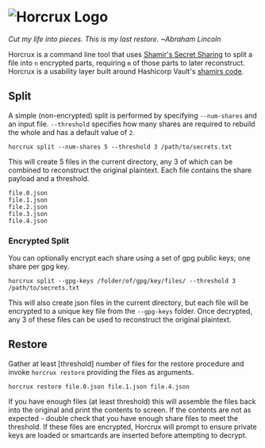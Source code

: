 # ![Horcrux Logo](logo.png)

_Cut my life into pieces. This is my last restore. ~Abraham Lincoln_

Horcrux is a command line tool that uses [Shamir's Secret Sharing](https://en.wikipedia.org/wiki/Shamir%27s_Secret_Sharing) to split a file into `n` encrypted parts, requiring `m` of those parts to later reconstruct. Horcrux is a usability layer built around Hashicorp Vault's [shamirs code](https://gitlab.com/unit410/vault-shamir).

## Split

A simple (non-encrypted) split is performed by specifying `--num-shares` and an input file. `--threshold` specifies how many shares are required to rebuild the whole and has a default value of `2`.

```shell
horcrux split --num-shares 5 --threshold 3 /path/to/secrets.txt
```

This will create 5 files in the current directory, any 3 of which can be combined to reconstruct the original plaintext. Each file contains the share payload and a threshold.

```shell
file.0.json
file.1.json
file.2.json
file.3.json
file.4.json
```

### Encrypted Split

You can optionally encrypt each share using a set of gpg public keys; one share per gpg key.

```shell
horcrux split --gpg-keys /folder/of/gpg/key/files/ --threshold 3 /path/to/secrets.txt
```

This will also create json files in the current directory, but each file will be encrypted to a unique key file from the `--gpg-keys` folder. Once decrypted, any 3 of these files can be used to reconstruct the original plaintext.

## Restore

Gather at least [threshold] number of files for the restore procedure and invoke `horcrux restore` providing the files as arguments.

```shell
horcrux restore file.0.json file.1.json file.4.json
```

If you have enough files (at least threshold) this will assemble the files back into the original and print the contents to screen. If the contents are not as expected - double check that you have enough share files to meet the threshold. If these files are encrypted, Horcrux will prompt to ensure private keys are loaded or smartcards are inserted before attempting to decrypt.
